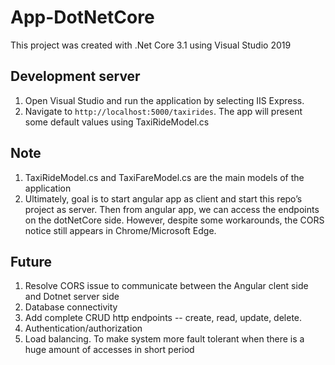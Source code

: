 # App-DotNetCore

This project was created with .Net Core 3.1 using Visual Studio 2019

## Development server

1. Open Visual Studio and run the application by selecting IIS Express.
2. Navigate to `http://localhost:5000/taxirides`. The app will present some default values using  TaxiRideModel.cs

## Note  
1. TaxiRideModel.cs and TaxiFareModel.cs are the main models of the application
2. Ultimately, goal is to start angular app as client and start this repo’s project as server. Then from angular app, we can access the endpoints on the dotNetCore side. However, despite some workarounds, the CORS notice still appears in Chrome/Microsoft Edge.

## Future
1. Resolve CORS issue to communicate between the Angular clent side and Dotnet server side
2. Database connectivity
3. Add complete CRUD http endpoints -- create, read, update, delete.
4. Authentication/authorization
5. Load balancing. To make system more fault tolerant when there is a huge amount of accesses in short period
